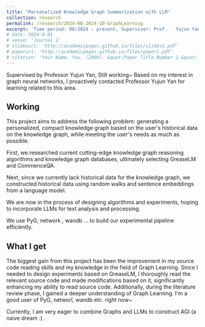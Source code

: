 ```yaml
---
title: "Personalized Knowledge Graph Summarization with LLM"
collection: research
permalink: /research/2024-08-2024-10-GraphLearning
excerpt: 'Time period: 08/2024 - present, Supervisor: Prof.   Yujun Yan, Dartmouth '
# date: 2024-0-01
# venue: 'Journal 1'
# slidesurl: 'http://academicpages.github.io/files/slides1.pdf'
# paperurl: 'http://academicpages.github.io/files/paper1.pdf'
# citation: 'Your Name, You. (2009). &quot;Paper Title Number 1.&quot; <i>Journal 1</i>. 1(1).'
---
```


Supervised by Professor Yujun Yan, Still working~
Based on my interest in graph neural networks, I proactively contacted Professor Yujun Yan for learning related to this area.

## Working

This project aims to address the following problem: generating a personalized, compact knowledge graph based on the user's historical data on the knowledge graph, while meeting the user's needs as much as possible.

First, we researched current cutting-edge knowledge graph reasoning algorithms and knowledge graph databases, ultimately selecting GreaseLM and CommenceQA.

Next, since we currently lack historical data for the knowledge graph, we constructed historical data using random walks and sentence embeddings from a language model.

We are now in the process of designing algorithms and experiments, hoping to incorporate LLMs for text analysis and processing.

We use PyG, network , wandb ... to build our experimental pipeline efficiently.


## What I get
The biggest gain from this project has been the improvement in my source code reading skills and my knowledge in the field of Graph Learning. Since I needed to design experiments based on GreaseLM, I thoroughly read the relevant source code and made modifications based on it, significantly enhancing my ability to read source code. Additionally, during the literature review phase, I gained a deeper understanding of Graph Learning. I'm a good user of PyG, networl, wandb etc. right now~

Currently, I am very eager to combine Graphs and LLMs to construct AGI (a naive dream :) .


